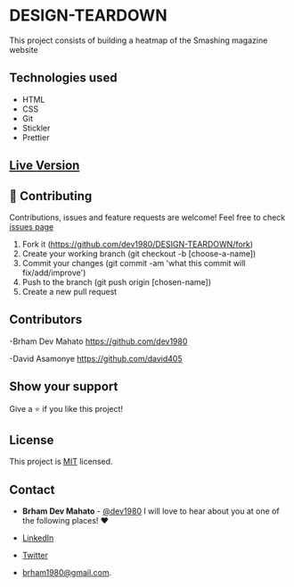 # DESIGN-TEARDOWN
This project consists of building a heatmap of the Smashing magazine website

## Technologies used

- HTML
- CSS
- Git
- Stickler
- Prettier

## [Live Version](https://dev1980.github.io/DESIGN-TEARDOWN/)


## 🤝 Contributing

Contributions, issues and feature requests are welcome! Feel free to check [issues page](https://github.com/dev1980/DESIGN-TEARDOWN/issues)

1. Fork it (https://github.com/dev1980/DESIGN-TEARDOWN/fork)
2. Create your working branch (git checkout -b [choose-a-name])
3. Commit your changes (git commit -am 'what this commit will fix/add/improve')
4. Push to the branch (git push origin [chosen-name])
5. Create a new pull request


## Contributors

-Brham Dev Mahato https://github.com/dev1980

-David Asamonye https://github.com/david405

## Show your support

Give a ⭐️ if you like this project!


## License

This project is [MIT]() licensed.


## Contact
- **Brham Dev Mahato** - [@dev1980](https://github.com/dev1980) I will love to hear about you at one of the following places! :heart:

- [LinkedIn](https://www.linkedin.com/in/dev1980/)
- [Twitter](https://twitter.com/MahatoBrham) 
- <brham1980@gmail.com>.



